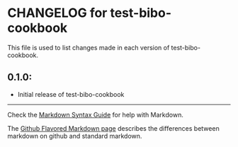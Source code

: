 # CHANGELOG for test-bibo-cookbook

This file is used to list changes made in each version of test-bibo-cookbook.

## 0.1.0:

* Initial release of test-bibo-cookbook

- - - 
Check the [Markdown Syntax Guide](http://daringfireball.net/projects/markdown/syntax) for help with Markdown.

The [Github Flavored Markdown page](http://github.github.com/github-flavored-markdown/) describes the differences between markdown on github and standard markdown.
